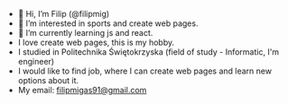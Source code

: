 - 👋 Hi, I’m Filip (@filipmig)
- 👀 I’m interested in sports and create web pages.
- 🌱 I’m currently learning js and react.
- I love create web pages, this is my hobby.
- I studied in Politechnika Świętokrzyska (field of study - Informatic, I'm engineer)
- I would like to find job, where I can create web pages and learn new options about it.
- My email: filipmigas91@gmail.com
